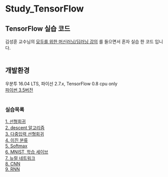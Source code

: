 # Study_TensorFlow

## TensorFlow 실습 코드

 김성훈 교수님의 [모두를 위한 머신러닝/딥러닝 강의](http://hunkim.github.io/ml) 를 들으면서 혼자 실습 한 코드 입니다.<br>
<br>

## 개발환경

 우분투 16.04 LTS, 파이선 2.7.x, TensorFlow 0.8 cpu only<br>
[파이썬 3.5버전](https://github.com/iasandcb/Study_TensorFlow)<br>
<br>

### 실습목록

[1\. 선형회귀](https://github.com/FuZer/Study_TensorFlow/tree/master/01%20-%20LinearRegression) <br>
[2\. descent 알고리즘](https://github.com/FuZer/Study_TensorFlow/tree/master/02%20-%20Cost)<br>
[3\. 다중입력 선형회귀](https://github.com/FuZer/Study_TensorFlow/tree/master/03%20-%20MultiFeatures)<br>
[4\. 이진 분류](https://github.com/FuZer/Study_TensorFlow/tree/master/04%20-%20Logistic%20Classification)<br>
[5\. Softmax](https://github.com/FuZer/Study_TensorFlow/tree/master/05%20-%20Softmax%20Classification)<br>
[6\. MNIST, 학습 세이브](https://github.com/FuZer/Study_TensorFlow/tree/master/06%20-%20Save%20Learning)<br>
[7\. 뉴럴 네트워크](https://github.com/FuZer/Study_TensorFlow/tree/master/07%20-%20NN)<br>
[8\. CNN](https://github.com/FuZer/Study_TensorFlow/tree/master/08%20-%20CNN)<br>
[9\. RNN](https://)<br>
